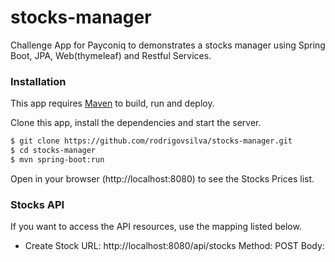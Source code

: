 # stocks-manager
Challenge App for Payconiq to demonstrates a stocks manager using Spring Boot, JPA, Web(thymeleaf) and Restful Services.

### Installation

This app requires [Maven](https://maven.apache.org/download.cgi) to build, run and deploy.

Clone this app, install the dependencies and start the server.

```sh
$ git clone https://github.com/rodrigovsilva/stocks-manager.git
$ cd stocks-manager
$ mvn spring-boot:run
```

Open in your browser (http://localhost:8080) to see the Stocks Prices list.


### Stocks API

If you want to access the API resources, use the mapping listed below.

- Create Stock
URL: http://localhost:8080/api/stocks
Method: POST
Body: 
